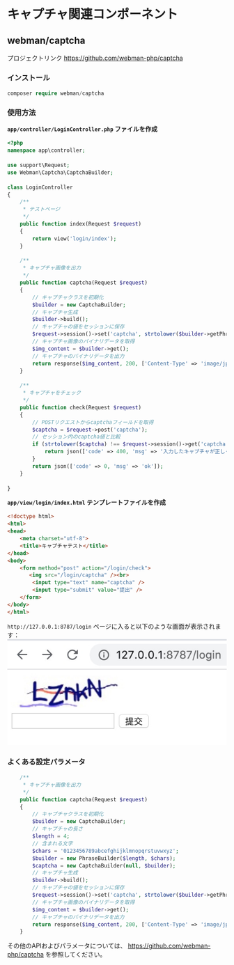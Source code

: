 # キャプチャ関連コンポーネント

## webman/captcha
プロジェクトリンク https://github.com/webman-php/captcha

### インストール
```php
composer require webman/captcha
```

### 使用方法

**`app/controller/LoginController.php` ファイルを作成**

```php
<?php
namespace app\controller;

use support\Request;
use Webman\Captcha\CaptchaBuilder;

class LoginController
{
    /**
     * テストページ
     */
    public function index(Request $request)
    {
        return view('login/index');
    }
    
    /**
     * キャプチャ画像を出力
     */
    public function captcha(Request $request)
    {
        // キャプチャクラスを初期化
        $builder = new CaptchaBuilder;
        // キャプチャ生成
        $builder->build();
        // キャプチャの値をセッションに保存
        $request->session()->set('captcha', strtolower($builder->getPhrase()));
        // キャプチャ画像のバイナリデータを取得
        $img_content = $builder->get();
        // キャプチャのバイナリデータを出力
        return response($img_content, 200, ['Content-Type' => 'image/jpeg']);
    }

    /**
     * キャプチャをチェック
     */
    public function check(Request $request)
    {
        // POSTリクエストからcaptchaフィールドを取得
        $captcha = $request->post('captcha');
        // セッション内のcaptcha値と比較
        if (strtolower($captcha) !== $request->session()->get('captcha')) {
            return json(['code' => 400, 'msg' => '入力したキャプチャが正しくありません']);
        }
        return json(['code' => 0, 'msg' => 'ok']);
    }

}
```

**`app/view/login/index.html` テンプレートファイルを作成**

```html
<!doctype html>
<html>
<head>
    <meta charset="utf-8">
    <title>キャプチャテスト</title>  
</head>
<body>
    <form method="post" action="/login/check">
       <img src="/login/captcha" /><br>
        <input type="text" name="captcha" />
        <input type="submit" value="提出" />
    </form>
</body>
</html>
```

`http://127.0.0.1:8787/login` ページに入ると以下のような画面が表示されます：
  ![](../../assets/img/captcha.png)

### よくある設定パラメータ
```php
    /**
     * キャプチャ画像を出力
     */
    public function captcha(Request $request)
    {
        // キャプチャクラスを初期化
        $builder = new CaptchaBuilder;
        // キャプチャの長さ
        $length = 4;
        // 含まれる文字
        $chars = '0123456789abcefghijklmnopqrstuvwxyz';
        $builder = new PhraseBuilder($length, $chars);
        $captcha = new CaptchaBuilder(null, $builder);
        // キャプチャ生成
        $builder->build();
        // キャプチャの値をセッションに保存
        $request->session()->set('captcha', strtolower($builder->getPhrase()));
        // キャプチャ画像のバイナリデータを取得
        $img_content = $builder->get();
        // キャプチャのバイナリデータを出力
        return response($img_content, 200, ['Content-Type' => 'image/jpeg']);
    }
```

その他のAPIおよびパラメータについては、 https://github.com/webman-php/captcha を参照してください。
